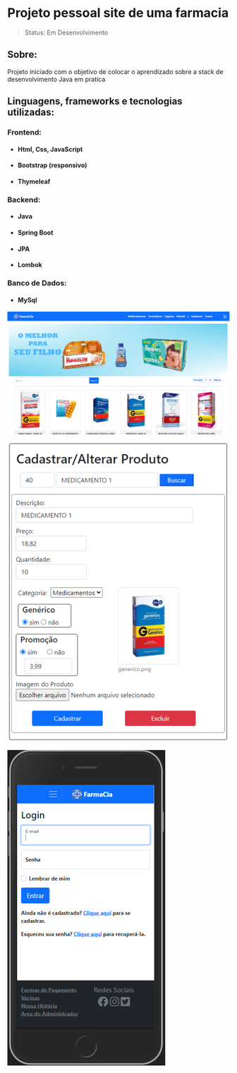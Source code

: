 <h1>Projeto pessoal site de uma farmacia</h1>
 
> Status: Em Desenvolvimento 

## Sobre:
Projeto iniciado com o objetivo de colocar o aprendizado sobre a stack de desenvolvimento Java em pratica 

## **Linguagens, frameworks e tecnologias utilizadas**:
###  **Frontend:**
* #### Html, Css, JavaScript
* #### Bootstrap (responsivo)
* #### Thymeleaf
###  **Backend:**
* #### Java 
* #### Spring Boot
* #### JPA
* #### Lombok
### **Banco de Dados:**
* #### MySql

![Pagina Principal](https://github.com/hiagoluli/java/blob/main/PaginaPrincipal.PNG)

![Cadastro Produto](https://github.com/hiagoluli/java/blob/main/cadastroProduto.PNG)

![Login](https://github.com/hiagoluli/java/blob/main/login.PNG)
